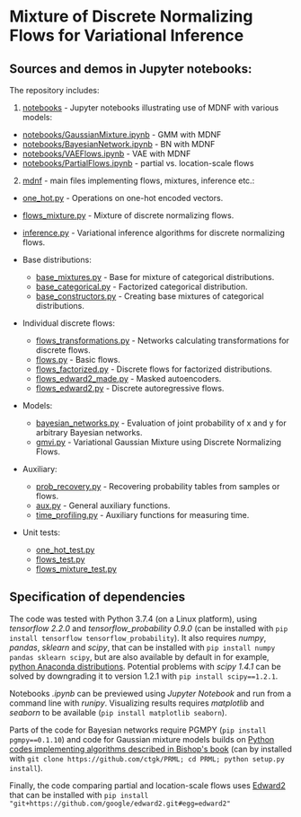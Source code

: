 # Mixture of Discrete Normalizing Flows for Variational Inference

## Sources and demos in Jupyter notebooks:

The repository includes:

1. [notebooks](notebooks) - Jupyter notebooks illustrating use of MDNF with various models:
 * [notebooks/GaussianMixture.ipynb](GaussianMixture) - GMM with MDNF
 * [notebooks/BayesianNetwork.ipynb](BayesianNetwork) - BN with MDNF
 * [notebooks/VAEFlows.ipynb](VAEFlows) - VAE with MDNF
 * [notebooks/PartialFlows.ipynb](PartialFlows) - partial vs. location-scale  flows

2. [mdnf](mdnf) - main files implementing flows, mixtures, inference etc.:
 * [one_hot.py]() - Operations on one-hot encoded vectors. 
 * [flows_mixture.py]() - Mixture of discrete normalizing flows. 
 * [inference.py]() - Variational inference algorithms for discrete normalizing flows. 
  
 * Base distributions:
   * [base_mixtures.py]() - Base for mixture of categorical distributions. 
   * [base_categorical.py]() - Factorized categorical distribution. 
   * [base_constructors.py]() - Creating base mixtures of categorical distributions. 
   
 * Individual discrete flows:
   * [flows_transformations.py]() - Networks calculating transformations for discrete flows. 
   * [flows.py]() - Basic flows.
   * [flows_factorized.py]() - Discrete flows for factorized distributions.  
   * [flows_edward2_made.py]() - Masked autoencoders.  
   * [flows_edward2.py]() - Discrete autoregressive flows.

 * Models:
   * [bayesian_networks.py]() - Evaluation of joint probability of x and y for arbitrary Bayesian networks. 
   * [gmvi.py]() - Variational Gaussian Mixture using Discrete Normalizing Flows. 
 
 * Auxiliary:
   * [prob_recovery.py]() - Recovering probability tables from samples or flows. 
   * [aux.py]() - General auxiliary functions. 
   * [time_profiling.py]() - Auxiliary functions for measuring time. 

 * Unit tests:
   * [one_hot_test.py]() 
   * [flows_test.py]() 
   * [flows_mixture_test.py]() 


## Specification of dependencies

The code was tested with Python 3.7.4 (on a Linux platform),
using *tensorflow 2.2.0* and *tensorflow_probability 0.9.0*
(can be installed with `pip install tensorflow tensorflow_probability`).
It also requires *numpy*, *pandas*, *sklearn* and *scipy*,
that can be installed with `pip install numpy pandas sklearn scipy`,
 but are also available by default in for example,
 [python Anaconda distributions](https://www.anaconda.com/products/individual).
Potential problems with *scipy 1.4.1* can be solved by downgrading it to version 1.2.1 with 
`pip install scipy==1.2.1`.

Notebooks *.ipynb* can be previewed using *Jupyter Notebook* and run from a command line with *runipy*. 
Visualizing results requires *matplotlib* and *seaborn* to be available (`pip install matplotlib seaborn`).

Parts of the code for Bayesian networks require PGMPY
(`pip install pgmpy==0.1.10`) and 
code for Gaussian mixture models builds on 
[Python codes implementing algorithms described in Bishop's book](https://github.com/ctgk/PRML) 
(can by installed with `git clone https://github.com/ctgk/PRML; cd PRML; python setup.py install`). 

Finally, the code comparing partial and location-scale flows uses 
[Edward2](https://github.com/google/edward2) that can be installed with 
`pip install "git+https://github.com/google/edward2.git#egg=edward2"`

